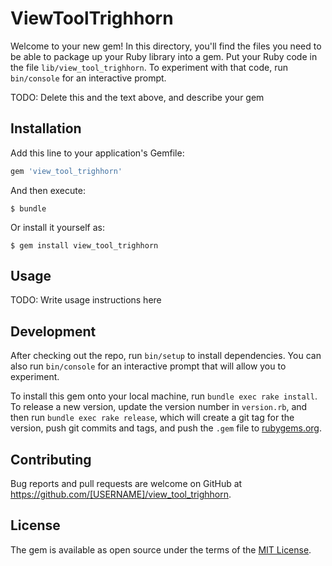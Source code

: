 # ViewToolTrighhorn

Welcome to your new gem! In this directory, you'll find the files you need to be able to package up your Ruby library into a gem. Put your Ruby code in the file `lib/view_tool_trighhorn`. To experiment with that code, run `bin/console` for an interactive prompt.

TODO: Delete this and the text above, and describe your gem

## Installation

Add this line to your application's Gemfile:

```ruby
gem 'view_tool_trighhorn'
```

And then execute:

    $ bundle

Or install it yourself as:

    $ gem install view_tool_trighhorn

## Usage

TODO: Write usage instructions here

## Development

After checking out the repo, run `bin/setup` to install dependencies. You can also run `bin/console` for an interactive prompt that will allow you to experiment.

To install this gem onto your local machine, run `bundle exec rake install`. To release a new version, update the version number in `version.rb`, and then run `bundle exec rake release`, which will create a git tag for the version, push git commits and tags, and push the `.gem` file to [rubygems.org](https://rubygems.org).

## Contributing

Bug reports and pull requests are welcome on GitHub at https://github.com/[USERNAME]/view_tool_trighhorn.


## License

The gem is available as open source under the terms of the [MIT License](http://opensource.org/licenses/MIT).


